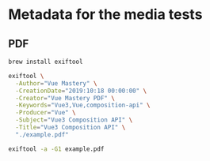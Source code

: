 # Metadata for the media tests

## PDF

```bash
brew install exiftool
```

```bash
exiftool \
  -Author="Vue Mastery" \
  -CreationDate="2019:10:18 00:00:00" \
  -Creator="Vue Mastery PDF" \
  -Keywords="Vue3,Vue,composition-api" \
  -Producer="Vue" \
  -Subject="Vue3 Composition API" \
  -Title="Vue3 Composition API" \
  "./example.pdf"
```

```bash
exiftool -a -G1 example.pdf
```
